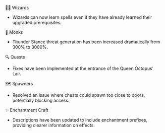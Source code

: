 🧙‍♂️ Wizards

- Wizards can now learn spells even if they have already learned their upgraded prerequisites.

🧘 Monks

- Thunder Stance threat generation has been increased dramatically from 300% to 3000%.

🔍 Quests

- Fixes have been implemented at the entrance of the Queen Octopus' Lair.

🗺️ Spawners

- Resolved an issue where chests could spawn too close to doors, potentially blocking access.

✨ Enchantment Craft

- Descriptions have been updated to include enchantment prefixes, providing clearer information on effects.
